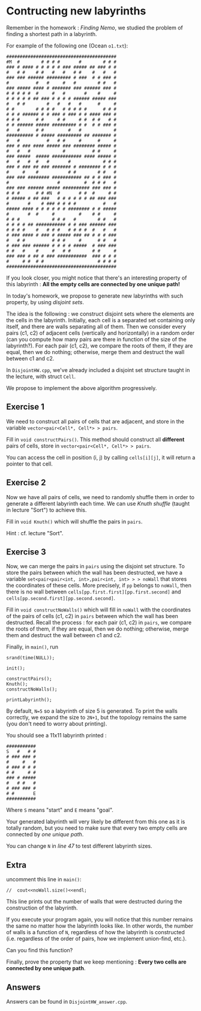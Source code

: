 # Contructing new labyrinths

Remember in the homework : *Finding Nemo*, we studied the problem of finding a shortest path in a labyrinth.

For example of the following one (Ocean `o1.txt`):
```
#########################################
#M  #        # # # #       #        # # #
### # #### # # # # # ### ##### ## ### # #
#   # #    # #   #   #   # #    #   #   #
### ### ###### ######### # ###  # # ### #
#          #   #     #   #        # #   #
### ##### #### # ####### ### ###### ### #
# # # # #  #     #   #       #    #     #
# # # # # ## ### # # # # ###### ##### ###
#   # #        #   #   #   #      #     #
# #        # # # #   # # # # #      # # #
# # # ###### # # ### # ### # # #### ### #
# # #      # #     # #     # #  # #   # #
# # ###### ##### ######### # #  # # ### #
#   #      # #         #   #            #
########## # ##### ######### ## ####### #
#   #          #   # #     #      #     #
### # ### #### ##### ### ######## ##### #
#   #   #            #          # #     #
### #####  ##### ########### #### ##### #
#   #   #  #   #       #            # # #
### # ### ## ### ####### # ######## # # #
#     #    #           # #        # #   #
### ### ######## ########### ## # # ### #
#                  #         #  # # #   #
### ### ###### ##### ########## ### ### #
# # #      # # #N  #       # #  #     # #
# ##### # ## ###   # # # # # # ## ### ###
#       #    # ### # # # #          #   #
##### #### # # # # # # ######## # # #####
#       #  #     #         #    # #     #
# # #            # # #   #        # #   #
# # # # ## ########### # # ### ###### ###
# # # #    #   # # #   # # # #  #   #   #
# ### #### # ### # ##### ### ## # # # ###
#   # #          # # #     #      # #   #
# ### ### ###### # # # # #####  # ### ###
# #   #    #     #   # #        # #     #
### ### # ## # ### ###########  ### # # #
#     # #  # #                    # # # #
#########################################
```

If you look closer, you might notice that there's an interesting property of this labyrinth : **All the empty cells are connected by one unique path!**

In today's homework, we propose to generate new labyrinths with such property, by using *disjoint sets*.

The idea is the following : we construct disjoint sets where the elements are the cells in the labyrinth. Initially, each cell is a separated set containing only itself, and there are walls separating all of them. Then we consider every pairs (c1, c2) of adjacent cells (vertically and horizontally) in a random order (can you compute how many pairs are there in function of the size of the labyrinth?). For each pair (c1, c2), we compare the roots of them, if they are equal, then we do nothing; otherwise, merge them and destruct the wall between c1 and c2.

In `DisjointHW.cpp`, we've already included a disjoint set structure taught in the lecture, with struct `Cell`.

We propose to implement the above algorithm progressively.

Exercise 1
-------------------
We need to construct all pairs of cells that are adjacent, and store in the variable `vector<pair<Cell*, Cell*> > pairs`.

Fill in `void constructPairs()`. This method should construct all **different** pairs of cells, store in `vector<pair<Cell*, Cell*> > pairs`.

You can access the cell in position (i, j) by calling `cells[i][j]`, it will return a pointer to that cell.

Exercise 2
------------------
Now we have all pairs of cells, we need to randomly shuffle them in order to generate a different labyrinth each time. We can use *Knuth shuffle* (taught in lecture "Sort") to achieve this.

Fill in `void Knuth()` which will shuffle the pairs in `pairs`.

Hint : cf. lecture "Sort".

Exercise 3
------------------
Now, we can merge the pairs in `pairs` using the disjoint set structure. To store the pairs between which the wall has been destructed, we have a variable `set<pair<pair<int, int>,pair<int, int> > > noWall` that stores the coordinates of these cells. More precisely, if `pp` belongs to `noWall`, then there is no wall between `cells[pp.first.first][pp.first.second]` and `cells[pp.second.first][pp.second.second]`.

Fill in `void constructNoWalls()` which will fill in `noWall` with the coordinates of the pairs of cells (c1, c2) in `pairs` between which the wall has been destructed. Recall the process : for each pair (c1, c2) in `pairs`, we compare the roots of them, if they are equal, then we do nothing; otherwise, merge them and destruct the wall between c1 and c2.

Finally, in `main()`, run
```
srand(time(NULL));

init();

constructPairs();
Knuth();
constructNoWalls();

printLabyrinth();
```

By default, `N=5` so a labyrinth of size 5 is generated. To print the walls correctly, we expand the size to `2N+1`, but the topology remains the same (you don't need to worry about printing).

You should see a 11x11 labyrinth printed :
```
###########
S   #   # #
# ### ### #
#     #   #
# ### # # #
# #     # #
### # #####
#   # #   #
# ### ### #
# #       E
###########
```
Where `S` means "start" and `E` means "goal".

Your generated labyrinth will very likely be different from this one as it is totally random, but you need to make sure that every two empty cells are connected by *one unique path*.

You can change `N` in *line 47* to test different labyrinth sizes.

Extra
-------------
uncomment this line in `main()`:
```
//	cout<<noWall.size()<<endl;
```
This line prints out the number of walls that were destructed during the construction of the labyrinth.

If you execute your program again, you will notice that this number remains the same no matter how the labyrinth looks like. In other words, the number of walls is a function of `N`, regardless of how the labyrinth is constructed (i.e. regardless of the order of pairs, how we implement union-find, etc.).

Can you find this function?

Finally, prove the property that we keep mentioning : **Every two cells are connected by one unique path**.

Answers
------------
Answers can be found in `DisjointHW_answer.cpp`.
